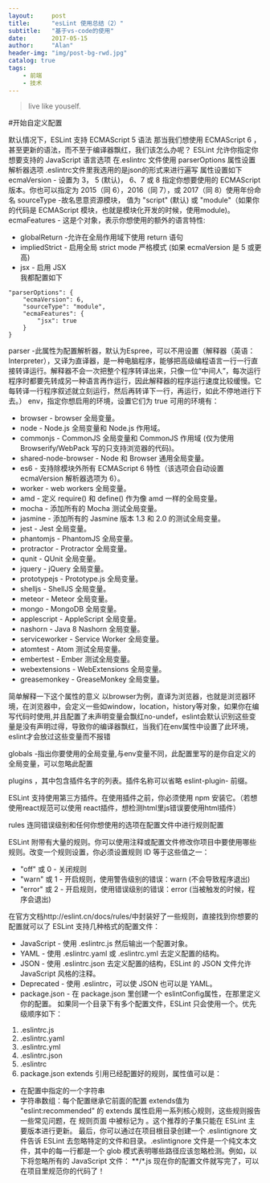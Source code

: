 ```yaml
---
layout:     post
title:      "esLint 使用总结（2）"
subtitle:   "基于vs-code的使用"
date:       2017-05-15
author:     "Alan"
header-img: "img/post-bg-rwd.jpg"
catalog: true
tags:
    - 前端
    - 技术
---
```


> live like youself. 

#开始自定义配置

默认情况下，ESLint 支持 ECMAScript 5 语法
那当我们想使用 ECMAScript 6 ，甚至更新的语法，而不至于编译器飘红，我们该怎么办呢？
ESLint 允许你指定你想要支持的 JavaScript 语言选项
在.eslintrc 文件使用 parserOptions 属性设置解析器选项
.eslintrc文件里我选用的是json的形式来进行遍写
属性设置如下
ecmaVersion - 设置为 3， 5 (默认)， 6、7 或 8 指定你想要使用的 ECMAScript 版本。你也可以指定为 2015（同 6），2016（同 7），或 2017（同 8）使用年份命名
sourceType -故名思意资源模块， 值为 "script" (默认) 或 "module"（如果你的代码是 ECMAScript 模块，也就是模块化开发的时候，使用module)。
ecmaFeatures - 这是个对象，表示你想使用的额外的语言特性:
* globalReturn -允许在全局作用域下使用 return 语句
* impliedStrict - 启用全局 strict mode 严格模式 (如果 ecmaVersion 是 5 或更高)
* jsx - 启用 JSX     
我都配置如下

```
"parserOptions": {
    "ecmaVersion": 6,
    "sourceType": "module",
    "ecmaFeatures": {
        "jsx": true
    }
}
````

parser  -此属性为配置解析器，默认为Espree，可以不用设置（解释器（英语：Interpreter），又译为直译器，是一种电脑程序，能够把高级编程语言一行一行直接转译运行。解释器不会一次把整个程序转译出来，只像一位“中间人”，每次运行程序时都要先转成另一种语言再作运行，因此解释器的程序运行速度比较缓慢。它每转译一行程序叙述就立刻运行，然后再转译下一行，再运行，如此不停地进行下去。）
 env，指定你想启用的环境，设置它们为 true
可用的环境有：

* browser - browser 全局变量。
* node - Node.js 全局变量和 Node.js 作用域。
* commonjs - CommonJS 全局变量和 CommonJS 作用域 (仅为使用 Browserify/WebPack 写的只支持浏览器的代码)。
* shared-node-browser - Node 和 Browser 通用全局变量。
* es6 - 支持除模块外所有 ECMAScript 6 特性（该选项会自动设置 ecmaVersion 解析器选项为 6）。
* worker - web workers 全局变量。
* amd - 定义 require() 和 define() 作为像 amd 一样的全局变量。
* mocha - 添加所有的 Mocha 测试全局变量。
* jasmine - 添加所有的 Jasmine 版本 1.3 和 2.0 的测试全局变量。
* jest - Jest 全局变量。
* phantomjs - PhantomJS 全局变量。
* protractor - Protractor 全局变量。
* qunit - QUnit 全局变量。
* jquery - jQuery 全局变量。
* prototypejs - Prototype.js 全局变量。
* shelljs - ShellJS 全局变量。
* meteor - Meteor 全局变量。
* mongo - MongoDB 全局变量。
* applescript - AppleScript 全局变量。
* nashorn - Java 8 Nashorn 全局变量。
* serviceworker - Service Worker 全局变量。
* atomtest - Atom 测试全局变量。
* embertest - Ember 测试全局变量。
* webextensions - WebExtensions 全局变量。
* greasemonkey - GreaseMonkey 全局变量。

简单解释一下这个属性的意义 
以browser为例，直译为浏览器，也就是浏览器环境，在浏览器中，会定义一些如window，location，history等对象，如果你在编写代码时使用,并且配置了未声明变量会飘红no-undef，eslint会默认识别这些变量是没有声明过得，导致你的编译器飘红，当我们在env属性中设置了此环境，eslint才会放过这些变量而不报错

globals -指出你要使用的全局变量,与env变量不同，此配置里写的是你自定义的全局变量，可以忽略此配置

plugins ，其中包含插件名字的列表。插件名称可以省略 eslint-plugin- 前缀。

ESLint 支持使用第三方插件。在使用插件之前，你必须使用 npm 安装它。（若想使用react规范可以使用 react插件，想检测html里js错误要使用html插件）

rules 连同错误级别和任何你想使用的选项在配置文件中进行规则配置

ESLint 附带有大量的规则。你可以使用注释或配置文件修改你项目中要使用哪些规则。改变一个规则设置，你必须设置规则 ID 等于这些值之一：

* "off" 或 0 - 关闭规则
* "warn" 或 1 - 开启规则，使用警告级别的错误：warn (不会导致程序退出)
* "error" 或 2 - 开启规则，使用错误级别的错误：error (当被触发的时候，程序会退出)

在官方文档http://eslint.cn/docs/rules/中封装好了一些规则，直接找到你想要的配置就可以了
ESLint 支持几种格式的配置文件：

* JavaScript - 使用 .eslintrc.js 然后输出一个配置对象。
* YAML - 使用 .eslintrc.yaml 或 .eslintrc.yml 去定义配置的结构。
* JSON - 使用 .eslintrc.json 去定义配置的结构，ESLint 的 JSON 文件允许 JavaScript 风格的注释。
* Deprecated - 使用 .eslintrc，可以使 JSON 也可以是 YAML。
* package.json - 在 package.json 里创建一个 eslintConfig属性，在那里定义你的配置。
如果同一个目录下有多个配置文件，ESLint 只会使用一个。优先级顺序如下：

1. .eslintrc.js
2. .eslintrc.yaml
3. .eslintrc.yml
4. .eslintrc.json
5. .eslintrc
6. package.json
extends 引用已经配置好的规则，属性值可以是：

* 在配置中指定的一个字符串
* 字符串数组：每个配置继承它前面的配置
extends值为 "eslint:recommended" 的 extends 属性启用一系列核心规则，这些规则报告一些常见问题，在 规则页面 中被标记为  。这个推荐的子集只能在 ESLint 主要版本进行更新。
最后，你可以通过在项目根目录创建一个 .eslintignore 文件告诉 ESLint 去忽略特定的文件和目录。.eslintignore 文件是一个纯文本文件，其中的每一行都是一个 glob 模式表明哪些路径应该忽略检测。例如，以下将忽略所有的 JavaScript 文件：
**/*.js
现在你的配置文件就写完了，可以在项目里规范你的代码了！

